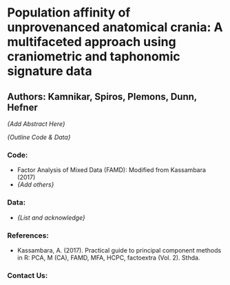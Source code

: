 # Population affinity of unprovenanced anatomical crania: A multifaceted approach using craniometric and taphonomic signature data

## **Authors: Kamnikar, Spiros, Plemons, Dunn, Hefner**

*{Add Abstract Here}*

*{Outline Code & Data}*

### Code:
- Factor Analysis of Mixed Data (FAMD): Modified from Kassambara (2017)
- *{Add others}*

### Data:
- *{List and acknowledge}*

### References:
- Kassambara, A. (2017). Practical guide to principal component methods in R: PCA, M (CA), FAMD, MFA, HCPC, factoextra (Vol. 2). Sthda.

### Contact Us:
